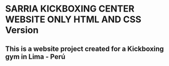 # SARRIA KICKBOXING CENTER WEBSITE ONLY HTML AND CSS Version
## This is a website project created for a Kickboxing gym in Lima - Perú
